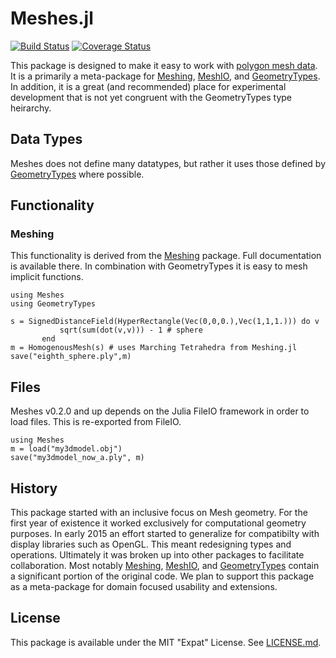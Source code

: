 # Meshes.jl

[![Build Status](https://travis-ci.org/JuliaGeometry/Meshes.jl.svg?branch=master)](https://travis-ci.org/JuliaGeometry/Meshes.jl)
[![Coverage Status](https://img.shields.io/coveralls/JuliaGeometry/Meshes.jl.svg)](https://coveralls.io/r/JuliaGeometry/Meshes.jl)

This package is designed to make it easy to work with [polygon mesh data](https://en.wikipedia.org/wiki/Polygon_mesh).
It is a primarily a meta-package for
[Meshing](https://github.com/JuliaGeometry/Meshing.jl),
[MeshIO](https://github.com/JuliaIO/MeshIO.jl),
and [GeometryTypes](https://github.com/JuliaGeometry/GeometryTypes.jl).
In addition, it is a great (and recommended) place for experimental
development that is not yet congruent with the GeometryTypes type heirarchy.


## Data Types

Meshes does not define many datatypes, but rather it uses those defined by
[GeometryTypes](https://github.com/JuliaGeometry/GeometryTypes.jl) where possible.

## Functionality

### Meshing

This functionality is derived from the
[Meshing](https://github.com/JuliaGeometry/Meshing.jl) package.
Full documentation is available there.
In combination with GeometryTypes it is easy to mesh implicit functions.

```
using Meshes
using GeometryTypes

s = SignedDistanceField(HyperRectangle(Vec(0,0,0.),Vec(1,1,1.))) do v
           sqrt(sum(dot(v,v))) - 1 # sphere
       end
m = HomogenousMesh(s) # uses Marching Tetrahedra from Meshing.jl
save("eighth_sphere.ply",m)
```

## Files

Meshes v0.2.0 and up depends on the Julia FileIO framework in order to load
files. This is re-exported from FileIO.

```
using Meshes
m = load("my3dmodel.obj")
save("my3dmodel_now_a.ply", m)
```

## History

This package started with an inclusive focus on Mesh geometry. For the first
year of existence it worked exclusively for computational geometry purposes. In
early 2015 an effort started to generalize for compatibilty with display
libraries such as OpenGL. This meant redesigning types and operations.
Ultimately it was broken up into other packages to facilitate collaboration.
Most notably
[Meshing](https://github.com/JuliaGeometry/Meshing.jl),
[MeshIO](https://github.com/JuliaIO/MeshIO.jl),
and [GeometryTypes](https://github.com/JuliaGeometry/GeometryTypes.jl)
contain a significant portion of the original code. We plan to support this
package as a meta-package for domain focused usability and extensions.

## License
This package is available under the MIT "Expat" License. See [LICENSE.md](./LICENSE.md).
